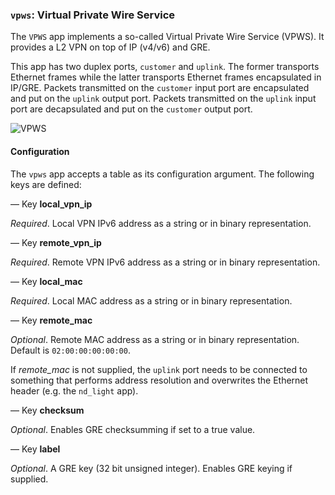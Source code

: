 ### `vpws`: Virtual Private Wire Service

The `VPWS` app implements a so-called Virtual Private Wire Service
(VPWS). It provides a L2 VPN on top of IP (v4/v6) and GRE.

This app has two duplex ports, `customer` and `uplink`.  The former
transports Ethernet frames while the latter transports Ethernet frames
encapsulated in IP/GRE. Packets transmitted on the `customer` input port
are encapsulated and put on the `uplink` output port. Packets transmitted
on the `uplink` input port are decapsulated and put on the `customer`
output port.

![VPWS](.images/VPWS.png)

#### Configuration

The `vpws` app accepts a table as its configuration argument. The
following keys are defined:

— Key **local_vpn_ip**

*Required*. Local VPN IPv6 address as a string or in binary
representation.

— Key **remote_vpn_ip**

*Required*. Remote VPN IPv6 address as a string or in binary
representation.

— Key **local_mac**

*Required*. Local MAC address as a string or in binary representation.

— Key **remote_mac**

*Optional*. Remote MAC address as a string or in binary
representation. Default is `02:00:00:00:00:00`.

If *remote_mac* is not supplied, the `uplink` port needs to be connected
to something that performs address resolution and overwrites the Ethernet
header (e.g. the `nd_light` app).

— Key **checksum**

*Optional*. Enables GRE checksumming if set to a true value.

— Key **label**

*Optional*. A GRE key (32 bit unsigned integer). Enables GRE keying if
supplied.
